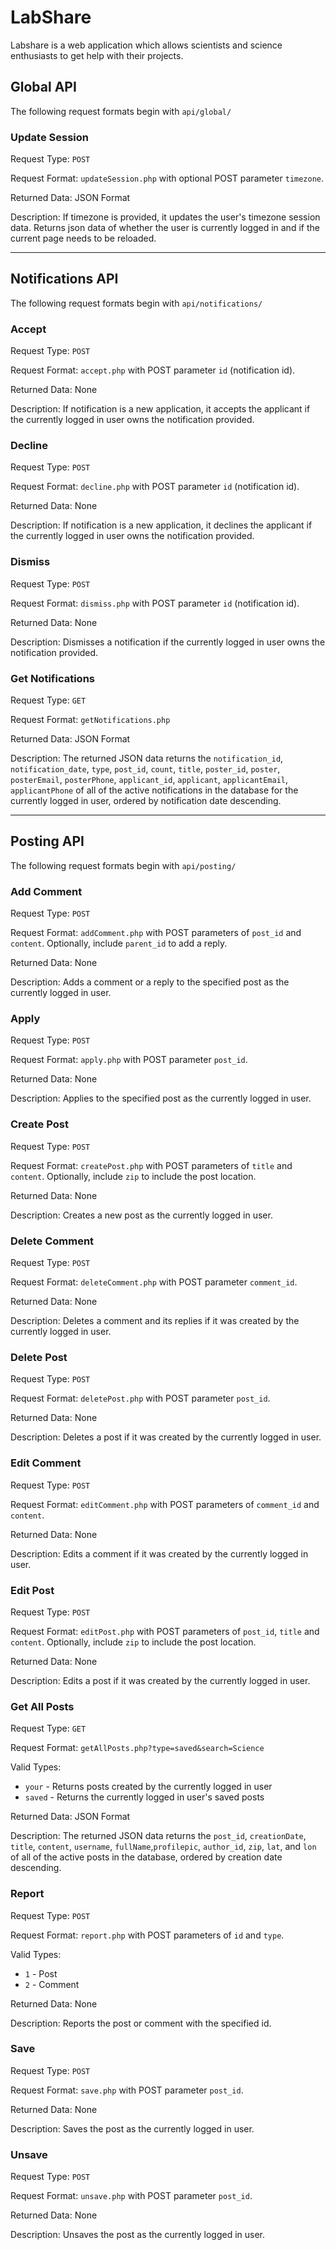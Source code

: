 # LabShare

Labshare is a web application which allows scientists and science enthusiasts to get help with their projects.

## Global API

The following request formats begin with `api/global/`

### Update Session

Request Type: `POST`

Request Format: `updateSession.php` with optional POST parameter `timezone`.

Returned Data: JSON Format

Description: If timezone is provided, it updates the user's timezone session data. Returns json data of whether the user is currently logged in and if the current page needs to be reloaded.

---

## Notifications API

The following request formats begin with `api/notifications/`

### Accept

Request Type: `POST`

Request Format: `accept.php` with POST parameter `id` (notification id).

Returned Data: None

Description: If notification is a new application, it accepts the applicant if the currently logged in user owns the notification provided.

### Decline

Request Type: `POST`

Request Format: `decline.php` with POST parameter `id` (notification id).

Returned Data: None

Description: If notification is a new application, it declines the applicant if the currently logged in user owns the notification provided.

### Dismiss

Request Type: `POST`

Request Format: `dismiss.php` with POST parameter `id` (notification id).

Returned Data: None

Description: Dismisses a notification if the currently logged in user owns the notification provided.

### Get Notifications

Request Type: `GET`

Request Format: `getNotifications.php`

Returned Data: JSON Format

Description: The returned JSON data returns the `notification_id`, `notification_date`, `type`, `post_id`, `count`, `title`, `poster_id`, `poster`, `posterEmail`, `posterPhone`, `applicant_id`, `applicant`, `applicantEmail`, `applicantPhone` of all of the active notifications in the database for the currently logged in user, ordered by notification date descending.

---

## Posting API

The following request formats begin with `api/posting/`

### Add Comment

Request Type: `POST`

Request Format: `addComment.php` with POST parameters of `post_id` and `content`. Optionally, include `parent_id` to add a reply.

Returned Data: None

Description: Adds a comment or a reply to the specified post as the currently logged in user.

### Apply

Request Type: `POST`

Request Format: `apply.php` with POST parameter `post_id`.

Returned Data: None

Description: Applies to the specified post as the currently logged in user.

### Create Post

Request Type: `POST`

Request Format: `createPost.php` with POST parameters of `title` and `content`. Optionally, include `zip` to include the post location.

Returned Data: None

Description: Creates a new post as the currently logged in user.

### Delete Comment

Request Type: `POST`

Request Format: `deleteComment.php` with POST parameter `comment_id`.

Returned Data: None

Description: Deletes a comment and its replies if it was created by the currently logged in user.

### Delete Post

Request Type: `POST`

Request Format: `deletePost.php` with POST parameter `post_id`.

Returned Data: None

Description: Deletes a post if it was created by the currently logged in user.

### Edit Comment

Request Type: `POST`

Request Format: `editComment.php` with POST parameters of `comment_id` and `content`.

Returned Data: None

Description: Edits a comment if it was created by the currently logged in user.

### Edit Post

Request Type: `POST`

Request Format: `editPost.php` with POST parameters of `post_id`, `title` and `content`. Optionally, include `zip` to include the post location.

Returned Data: None

Description: Edits a post if it was created by the currently logged in user.

### Get All Posts

Request Type: `GET`

Request Format: `getAllPosts.php?type=saved&search=Science`

Valid Types:

-   `your` - Returns posts created by the currently logged in user
-   `saved` - Returns the currently logged in user's saved posts

Returned Data: JSON Format

Description: The returned JSON data returns the `post_id`, `creationDate`, `title`, `content`, `username`, `fullName`,`profilepic`, `author_id`, `zip`, `lat`, and `lon` of all of the active posts in the database, ordered by creation date descending.

### Report

Request Type: `POST`

Request Format: `report.php` with POST parameters of `id` and `type`.

Valid Types:

-   `1` - Post
-   `2` - Comment

Returned Data: None

Description: Reports the post or comment with the specified id.

### Save

Request Type: `POST`

Request Format: `save.php` with POST parameter `post_id`.

Returned Data: None

Description: Saves the post as the currently logged in user.

### Unsave

Request Type: `POST`

Request Format: `unsave.php` with POST parameter `post_id`.

Returned Data: None

Description: Unsaves the post as the currently logged in user.

